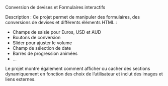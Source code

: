 Conversion de devises et Formulaires interactifs

Description :
Ce projet permet de manipuler des formulaires, des conversions de devises et différents éléments HTML :  
- Champs de saisie pour Euros, USD et AUD  
- Boutons de conversion  
- Slider pour ajuster le volume  
- Champ de sélection de date  
- Barres de progression animées
- ... 

Le projet montre également comment afficher ou cacher des sections dynamiquement en fonction des choix de l’utilisateur et inclut des images et liens externes.

